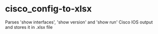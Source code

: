 # cisco_config-to-xlsx
Parses 'show interfaces', 'show version' and 'show run' Cisco IOS output and stores it in .xlsx file
